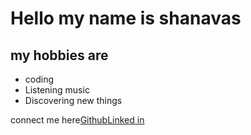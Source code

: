 <html>
<head>
</head>
<body>
<h1>
Hello my name is shanavas
</h1>
<h2>
my hobbies are
</h2>
<ul>
<li>coding</li>
<li>Listening music</li>
<li>Discovering new things</li>
</ul>
connect me here<a href="https://github.com/shanavasvb">Github</a><a href="https://www.linkedin.com/in/shanavasvb/">Linked in</a>
</body></html>
